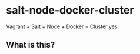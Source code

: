salt-node-docker-cluster
========================

Vagrant + Salt + Node + Docker = Cluster yes.

## What is this?
